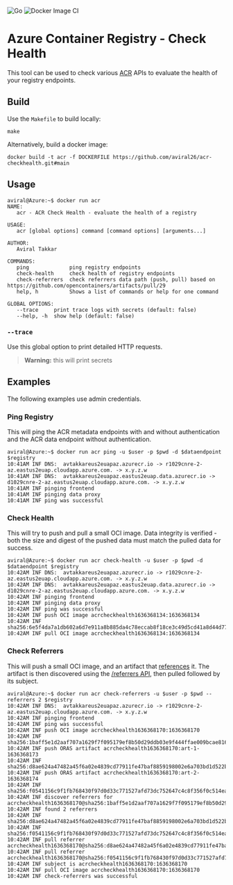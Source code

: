 ![Go](https://github.com/aviral26/acr-checkhealth/workflows/Go/badge.svg?branch=main)
![Docker Image CI](https://github.com/aviral26/acr-checkhealth/workflows/Docker%20Image%20CI/badge.svg)

# Azure Container Registry - Check Health
This tool can be used to check various [ACR](https://aka.ms/acr) APIs to evaluate the health of your registry endpoints.

## Build
Use the `Makefile` to build locally:
```shell
make
```
Alternatively, build a docker image:
```shell
docker build -t acr -f DOCKERFILE https://github.com/aviral26/acr-checkhealth.git#main
```

## Usage

```shell
aviral@Azure:~$ docker run acr
NAME:
   acr - ACR Check Health - evaluate the health of a registry

USAGE:
   acr [global options] command [command options] [arguments...]

AUTHOR:
   Aviral Takkar

COMMANDS:
   ping             ping registry endpoints
   check-health     check health of registry endpoints
   check-referrers  check referrers data path (push, pull) based on https://github.com/opencontainers/artifacts/pull/29
   help, h          Shows a list of commands or help for one command

GLOBAL OPTIONS:
   --trace     print trace logs with secrets (default: false)
   --help, -h  show help (default: false)
```

### `--trace`

Use this global option to print detailed HTTP requests.

> **Warning:** this will print secrets

## Examples
The following examples use admin credentials.

### Ping Registry

This will ping the ACR metadata endpoints with and without authentication and the ACR data endpoint without authentication.

```shell
aviral@Azure:~$ docker run acr ping -u $user -p $pwd -d $dataendpoint $registry
10:41AM INF DNS:  avtakkareus2euapaz.azurecr.io -> r1029cnre-2-az.eastus2euap.cloudapp.azure.com. -> x.y.z.w
10:41AM INF DNS:  avtakkareus2euapaz.eastus2euap.data.azurecr.io -> d1029cnre-2-az.eastus2euap.cloudapp.azure.com. -> x.y.z.w
10:41AM INF pinging frontend
10:41AM INF pinging data proxy
10:41AM INF ping was successful
```

### Check Health

This will try to push and pull a small OCI image. Data integrity is verified - both the size and digest of the pushed data must match the pulled data for success.

```shell
aviral@Azure:~$ docker run acr check-health -u $user -p $pwd -d $dataendpoint $registry
10:42AM INF DNS:  avtakkareus2euapaz.azurecr.io -> r1029cnre-2-az.eastus2euap.cloudapp.azure.com. -> x.y.z.w
10:42AM INF DNS:  avtakkareus2euapaz.eastus2euap.data.azurecr.io -> d1029cnre-2-az.eastus2euap.cloudapp.azure.com. -> x.y.z.w
10:42AM INF pinging frontend
10:42AM INF pinging data proxy
10:42AM INF ping was successful
10:42AM INF push OCI image acrcheckhealth1636368134:1636368134
10:42AM INF sha256:6e5f4da7a1db602a6d7e911a8b885da4c78eccab8f18ce3c49d5cd41a8d44d77
10:42AM INF pull OCI image acrcheckhealth1636368134:1636368134
```

### Check Referrers

This will push a small OCI image, and an artifact that [references](https://github.com/opencontainers/artifacts/pull/29) it. The artifact is then discovered using the [/referrers API](https://gist.github.com/aviral26/ca4b0c1989fd978e74be75cbf3f3ea92), then pulled followed by its subject.

```shell
aviral@Azure:~$ docker run acr check-referrers -u $user -p $pwd --referrers 2 $registry
10:42AM INF DNS:  avtakkareus2euapaz.azurecr.io -> r1029cnre-2-az.eastus2euap.cloudapp.azure.com. -> x.y.z.w
10:42AM INF pinging frontend
10:42AM INF ping was successful
10:42AM INF push OCI image acrcheckhealth1636368170:1636368170
10:42AM INF sha256:1baff5e1d2aaf707a1629f7f095179ef8b50d29ddb03e9f444ffae009bcae816
10:42AM INF push ORAS artifact acrcheckhealth1636368170:art-1-1636368173
10:42AM INF sha256:d8ae624a47482a45f6a02e4839cd77911fe47baf8859198002e6a703bd1d522b
10:42AM INF push ORAS artifact acrcheckhealth1636368170:art-2-1636368174
10:42AM INF sha256:f0541156c9f1fb768430f97d0d33c771527afd73dc752647c4c8f356f0c514ea
10:42AM INF discover referrers for acrcheckhealth1636368170@sha256:1baff5e1d2aaf707a1629f7f095179ef8b50d29ddb03e9f444ffae009bcae816
10:42AM INF found 2 referrers
10:42AM INF sha256:d8ae624a47482a45f6a02e4839cd77911fe47baf8859198002e6a703bd1d522b
10:42AM INF sha256:f0541156c9f1fb768430f97d0d33c771527afd73dc752647c4c8f356f0c514ea
10:42AM INF pull referrer acrcheckhealth1636368170@sha256:d8ae624a47482a45f6a02e4839cd77911fe47baf8859198002e6a703bd1d522b
10:42AM INF pull referrer acrcheckhealth1636368170@sha256:f0541156c9f1fb768430f97d0d33c771527afd73dc752647c4c8f356f0c514ea
10:42AM INF subject is acrcheckhealth1636368170:1636368170
10:42AM INF pull OCI image acrcheckhealth1636368170:1636368170
10:42AM INF check-referrers was successful
```
